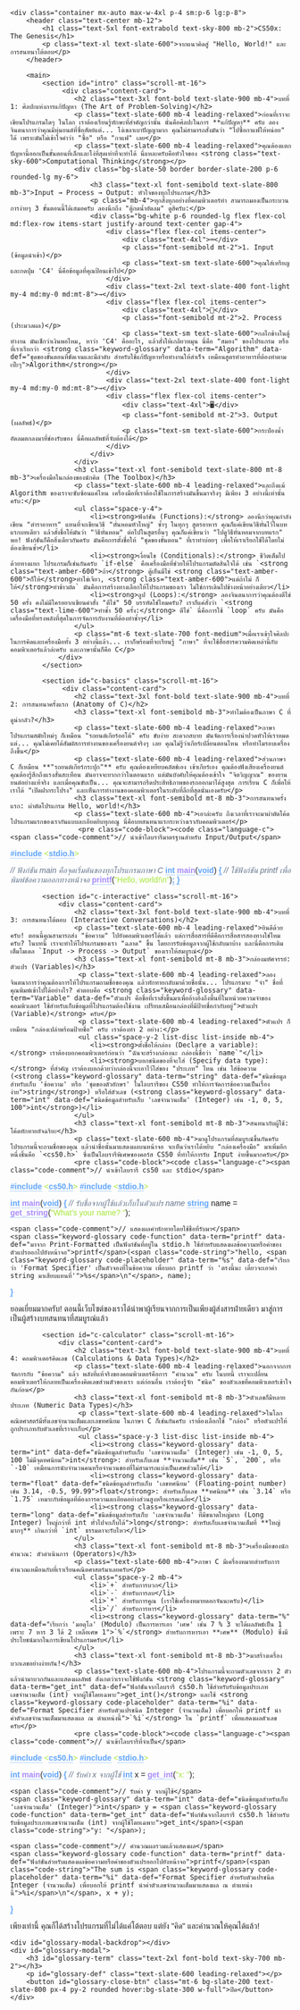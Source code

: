 
<html lang="th" class="scroll-smooth">
<head>
    <meta charset="UTF-8">
    <meta name="viewport" content="width=device-width, initial-scale=1.0">
    <title>CS50x: The Genesis (ฉบับเจาะลึก)</title>
    <script src="https://cdn.tailwindcss.com"></script>
    <link rel="preconnect" href="https://fonts.googleapis.com">
    <link rel="preconnect" href="https://fonts.gstatic.com" crossorigin>
    <link href="https://fonts.googleapis.com/css2?family=Sarabun:wght@400;500;600;700&display=swap" rel="stylesheet">
    <style>
        body { font-family: 'Sarabun', sans-serif; font-weight: 400; }
        h1, h2, h3, h4, h5, h6 { font-weight: 600; }
        .content-card { background-color: white; border-radius: 0.75rem; box-shadow: 0 4px_6px_-1px_rgb(0_0_0_/_0.1),_0_2px_4px_-2px_rgb(0_0_0_/_0.1); padding: 2rem; margin-bottom: 2rem; }
        .code-block { background-color: #1E293B; color: #E2E8F0; padding: 1.5rem; border-radius: 0.5rem; font-family: 'Courier New', Courier, monospace; font-size: 0.95em; white-space: pre; /* Changed to pre for preserving spaces */ word-break: break-all; line-height: 1.6; }
        .code-keyword, .keyword-glossary { color: #60A5FA; font-weight: bold; }
        .keyword-glossary { border-bottom: 1px dotted #60A5FA; cursor: pointer; white-space: normal; }
        .code-function { color: #A78BFA; }
        .code-comment { color: #64748B; font-style: italic;}
        .code-string { color: #A3E635; }
        .code-placeholder { color: #FBBF24; font-weight: bold; }
        #glossary-modal-backdrop { position: fixed; top: 0; left: 0; width: 100%; height: 100%; background-color: rgba(0, 0, 0, 0.5); z-index: 99; display: none; }
        #glossary-modal { position: fixed; top: 50%; left: 50%; transform: translate(-50%, -50%); background-color: white; padding: 2rem; border-radius: 0.5rem; box-shadow: 0 10px 25px rgba(0,0,0,0.1); width: 90%; max-width: 500px; z-index: 100; display: none; }
    </style>
</head>
<body class="bg-slate-50 text-slate-800">

    <div class="container mx-auto max-w-4xl p-4 sm:p-6 lg:p-8">
        <header class="text-center mb-12">
            <h1 class="text-5xl font-extrabold text-sky-800 mb-2">CS50x: The Genesis</h1>
            <p class="text-xl text-slate-600">จากแนวคิดสู่ "Hello, World!" และการสนทนาโต้ตอบ</p>
        </header>

        <main>
            <section id="intro" class="scroll-mt-16">
                 <div class="content-card">
                    <h2 class="text-3xl font-bold text-slate-900 mb-4">บทที่ 1: ศิลปะแห่งการแก้ปัญหา (The Art of Problem-Solving)</h2>
                    <p class="text-slate-600 mb-4 leading-relaxed">ก่อนที่เราจะเขียนโปรแกรมใดๆ ในโลก เราต้องเรียนรู้ทักษะที่สำคัญกว่านั้น นั่นคือศิลปะในการ **แก้ปัญหา** ครับ ลองจินตนาการว่าคุณมีหุ่นยนต์ที่ซื่อสัตย์แต่... โง่เขลาเบาปัญญามาก คุณไม่สามารถสั่งมันว่า "ไปซื้อกาแฟให้หน่อย" ได้ เพราะมันไม่เข้าใจคำว่า "ซื้อ" หรือ "กาแฟ" เลย</p>
                    <p class="text-slate-600 mb-4 leading-relaxed">คุณต้องแตกปัญหานี้ออกเป็นขั้นตอนที่เล็กและโง่ที่สุดเท่าที่จะทำได้ นี่แหละครับคือหัวใจของ <strong class="text-sky-600">Computational Thinking</strong></p>
                    <div class="bg-slate-50 border border-slate-200 p-6 rounded-lg my-6">
                        <h3 class="text-xl font-semibold text-slate-800 mb-3">Input → Process → Output: หัวใจของทุกโปรแกรม</h3>
                        <p class="mb-4">ทุกสิ่งทุกอย่างที่คอมพิวเตอร์ทำ สามารถมองเป็นกระบวนการง่ายๆ 3 ขั้นตอนนี้ได้เสมอครับ ลองนึกถึง "ตู้กดน้ำอัดลม" ดูสิครับ:</p>
                        <div class="bg-white p-6 rounded-lg flex flex-col md:flex-row items-start justify-around text-center gap-4">
                            <div class="flex flex-col items-center">
                                <div class="text-4xl">⌨️</div>
                                <p class="font-semibold mt-2">1. Input (ข้อมูลนำเข้า)</p>
                                <p class="text-sm text-slate-600">คุณใส่เหรียญและกดปุ่ม 'C4' นี่คือข้อมูลที่คุณป้อนเข้าไป</p>
                            </div>
                            <div class="text-2xl text-slate-400 font-light my-4 md:my-0 md:mt-8">→</div>
                            <div class="flex flex-col items-center">
                                <div class="text-4xl">🧠</div>
                                <p class="font-semibold mt-2">2. Process (ประมวลผล)</p>
                                <p class="text-sm text-slate-600">กลไกข้างในตู้ทำงาน มันเช็กว่าเงินพอไหม, หาว่า 'C4' คืออะไร, แล้วสั่งให้เกลียวหมุน นี่คือ "สมอง" ของโปรแกรม หรือที่เราเรียกว่า <strong class="keyword-glossary" data-term="Algorithm" data-def="ชุดของขั้นตอนที่ชัดเจนและมีลำดับ สำหรับใช้แก้ปัญหาหรือทำงานให้สำเร็จ เหมือนสูตรทำอาหารที่ต้องทำตามเป๊ะๆ">Algorithm</strong></p>
                            </div>
                            <div class="text-2xl text-slate-400 font-light my-4 md:my-0 md:mt-8">→</div>
                            <div class="flex flex-col items-center">
                                <div class="text-4xl">🖥️</div>
                                <p class="font-semibold mt-2">3. Output (ผลลัพธ์)</p>
                                <p class="text-sm text-slate-600">กระป๋องน้ำอัดลมตกลงมาที่ช่องรับของ นี่คือผลลัพธ์ที่จับต้องได้</p>
                            </div>
                        </div>
                    </div>
                    <h3 class="text-xl font-semibold text-slate-800 mt-8 mb-3">เครื่องมือในกล่องของนักคิด (The Toolbox)</h3>
                    <p class="text-slate-600 mb-4 leading-relaxed">และถึงแม้ Algorithm ของเราจะซับซ้อนแค่ไหน เครื่องมือที่เราต้องใช้ในการสร้างมันขึ้นมาจริงๆ มีเพียง 3 อย่างนี้เท่านั้นครับ:</p>
                    <ul class="space-y-4">
                        <li><strong>ฟังก์ชัน (Functions):</strong> ลองนึกว่าคุณกำลังเขียน "ตำราอาหาร" แทนที่จะเขียนวิธี "หั่นหอมหัวใหญ่" ซ้ำๆ ในทุกๆ สูตรอาหาร คุณก็แค่เขียนวิธีหั่นไว้ในบทแรกบทเดียว แล้วตั้งชื่อให้มันว่า "วิธีหั่นหอม" ต่อไปในสูตรอื่นๆ คุณก็แค่เขียนว่า "ไปดูวิธีหั่นหอมจากบทแรก" พอ! ฟังก์ชันก็คือสิ่งเดียวกันครับ มันคือการตั้งชื่อให้ "ชุดของขั้นตอน" ที่เราทำบ่อยๆ เพื่อให้เราเรียกใช้ได้โดยไม่ต้องเขียนซ้ำ</li>
                        <li><strong>เงื่อนไข (Conditionals):</strong> ชีวิตเต็มไปด้วยทางแยก โปรแกรมก็เช่นกันครับ `if-else` คือเครื่องมือที่ช่วยให้โปรแกรมตัดสินใจได้ เช่น `<strong class="text-amber-600">ถ้า</strong> ตู้เย็นมีไข่ <strong class="text-amber-600">ก็ให้</strong>ทำไข่เจียว, <strong class="text-amber-600">แต่ถ้าไม่ ก็ให้</strong>ทำข้าวผัด` มันคือการสร้างทางเลือกให้โปรแกรมของเรา ไม่ใช่การเดินไปข้างหน้าอย่างเดียว</li>
                        <li><strong>ลูป (Loops):</strong> ลองจินตนาการว่าคุณต้องตีไข่ 50 ครั้ง คงไม่มีใครอยากเขียนคำสั่ง "ตีไข่" 50 บรรทัดใช่ไหมครับ? เราก็แค่สั่งว่า `<strong class="text-lime-600">ทำซ้ำ 50 ครั้ง:</strong> ตีไข่` นี่คือการใช้ `loop` ครับ มันคือเครื่องมือที่ทรงพลังที่สุดในการจัดการกับงานที่ต้องทำซ้ำๆ</li>
                    </ul>
                    <p class="mt-6 text-slate-700 font-medium">เมื่อเราเข้าใจศิลปะในการคิดและเครื่องมือทั้ง 3 อย่างนี้แล้ว... เราก็พร้อมที่จะเรียนรู้ "ภาษา" ที่จะใช้สื่อสารความคิดเหล่านี้กับคอมพิวเตอร์แล้วล่ะครับ และภาษานั้นก็คือ C</p>
                </div>
            </section>

            <section id="c-basics" class="scroll-mt-16">
                 <div class="content-card">
                    <h2 class="text-3xl font-bold text-slate-900 mb-4">บทที่ 2: การสนทนาครั้งแรก (Anatomy of C)</h2>
                    <h3 class="text-xl font-semibold mb-3">ทำไมต้องเป็นภาษา C ที่ดูน่ากลัว?</h3>
                    <p class="text-slate-600 mb-4 leading-relaxed">ภาษาโปรแกรมสมัยใหม่ๆ ก็เหมือน "รถยนต์เกียร์ออโต้" ครับ ขับง่าย สะดวกสบาย มันจัดการเรื่องน่าปวดหัวให้เราหมด แต่... คุณไม่เคยได้สัมผัสการทำงานของเครื่องยนต์จริงๆ เลย คุณไม่รู้ว่าเกียร์เปลี่ยนตอนไหน หรือทำไมรอบเครื่องถึงขึ้น</p>
                    <p class="text-slate-600 mb-4 leading-relaxed">ส่วนภาษา C ก็เหมือน **"รถยนต์เกียร์กระปุก"** ครับ คุณต้องเหยียบคลัตช์เอง เข้าเกียร์เอง คุณต้องฟังเสียงเครื่องยนต์ คุณต้องรู้สึกถึงแรงสั่นสะเทือน มันอาจจะยากกว่าในตอนแรก แต่มันบังคับให้คุณต้องเข้าใจ "จิตวิญญาณ" ของยานยนต์อย่างแท้จริง และเมื่อคุณขับเป็น... คุณจะสามารถรีดประสิทธิภาพของรถออกมาได้สูงสุด การเรียน C ก็เพื่อให้เราได้ "เปิดฝากระโปรง" และเห็นการทำงานของคอมพิวเตอร์ในระดับที่ลึกที่สุดนั่นเองครับ</p>
                    <h3 class="text-xl font-semibold mt-8 mb-3">การสนทนาครั้งแรก: ผ่าตัดโปรแกรม Hello, world!</h3>
                    <p class="text-slate-600 mb-4">เอาล่ะครับ ถึงเวลาที่เราจะมาผ่าตัดโค้ดโปรแกรมแรกของเรากันแบบละเอียดยิบทุกอณู นี่คือบทสนทนาแรกระหว่างเรากับคอมพิวเตอร์</p>
                     <pre class="code-block"><code class="language-c"><span class="code-comment">// นำเข้าไลบรารีมาตรฐานสำหรับ Input/Output</span>
<span class="keyword-glossary" data-term="#include" data-def="คำสั่ง 'พรีโปรเซสเซอร์' ใช้บอกคอมไพเลอร์ว่า 'ช่วยไปเอาโค้ดจากไฟล์อื่นมารวมกับไฟล์นี้ที' เหมือนการไปหยิบกล่องเครื่องมือมาเตรียมไว้ใช้งาน">#include</span> <span class="code-string">&lt;<span class="keyword-glossary" data-term="stdio.h" data-def="ชื่อของ 'กล่องเครื่องมือ' มาตรฐาน (Standard Input/Output Header) ที่มีฟังก์ชันพื้นฐานอย่าง printf() อยู่ข้างใน">stdio.h</span>&gt;</span>

<span class="code-comment">// ฟังก์ชัน main คือจุดเริ่มต้นของทุกโปรแกรมภาษา C</span>
<span class="keyword-glossary" data-term="int" data-def="ย่อมาจาก Integer คือชนิดของข้อมูลที่เป็น 'เลขจำนวนเต็ม' การระบุ int หน้า main หมายความว่าเมื่อฟังก์ชันนี้ทำงานเสร็จ จะต้อง 'คืนค่า' กลับไปเป็นเลขจำนวนเต็ม">int</span> <span class="keyword-glossary code-function" data-term="main" data-def="คือชื่อฟังก์ชันที่พิเศษที่สุด ถือเป็น 'ประตูทางเข้าหลัก' ของทุกโปรแกรมในภาษา C คอมพิวเตอร์จะมองหาฟังก์ชัน main() เป็นอันดับแรกเสมอ">main</span>(<span class="keyword-glossary" data-term="void" data-def="แปลว่า 'ว่างเปล่า' ในที่นี้หมายความว่าฟังก์ชัน main ไม่ต้องการรับข้อมูลใดๆ จากภายนอกเพื่อเริ่มทำงาน">void</span>)
<span class="keyword-glossary" data-term="{ }" data-def="ปีกกา คือสัญลักษณ์ที่ใช้กำหนด 'ขอบเขต' การทำงานของฟังก์ชัน หรือบล็อกของโค้ด ทุกอย่างที่อยู่ระหว่างปีกกาเปิด { และปีกกาปิด } ถือว่าเป็นส่วนหนึ่งของบล็อกนั้นๆ">{</span>
    <span class="code-comment">// ใช้ฟังก์ชัน printf เพื่อพิมพ์ข้อความออกทางหน้าจอ</span>
    <span class="keyword-glossary code-function" data-term="printf" data-def="มาจาก Print-Formatted เป็นฟังก์ชันที่อยู่ใน stdio.h ใช้สำหรับแสดงผลข้อความหรือค่าของตัวแปรออกไปยังหน้าจอ">printf</span>(<span class="code-string">"Hello, world!\n"</span>)<span class="keyword-glossary" data-term=";" data-def="เซมิโคลอน คือเครื่องหมาย 'จบประโยค' ในภาษา C มันทำหน้าที่เหมือนจุด full-stop ในภาษาอังกฤษ เพื่อบอกคอมไพเลอร์ว่าคำสั่งนี้จบลงแล้ว">;</span>
<span class="keyword-glossary" data-term="{ }" data-def="ปีกกา คือสัญลักษณ์ที่ใช้กำหนด 'ขอบเขต' การทำงานของฟังก์ชัน หรือบล็อกของโค้ด ทุกอย่างที่อยู่ระหว่างปีกกาเปิด { และปีกกาปิด } ถือว่าเป็นส่วนหนึ่งของบล็อกนั้นๆ">}</span></code></pre>
                </div>
            </section>
            
            <section id="c-interactive" class="scroll-mt-16">
                <div class="content-card">
                    <h2 class="text-3xl font-bold text-slate-900 mb-4">บทที่ 3: การสนทนาโต้ตอบ (Interactive Conversations)</h2>
                    <p class="text-slate-600 mb-4 leading-relaxed">ยินดีด้วยครับ! ตอนนี้คุณสามารถส่ง "ข้อความ" ไปยังคอมพิวเตอร์ได้แล้ว แต่การสื่อสารที่ดีคือการสื่อสารสองทางใช่ไหมครับ? ในบทนี้ เราจะทำให้โปรแกรมของเรา "ฉลาด" ขึ้น โดยการรับข้อมูลจากผู้ใช้กลับมาบ้าง และนี่คือการเติมเต็มโมเดล `Input -> Process -> Output` ของเราให้สมบูรณ์</p>
                    <h3 class="text-xl font-semibold mt-8 mb-3">กล่องมหัศจรรย์: ตัวแปร (Variables)</h3>
                     <p class="text-slate-600 mb-4 leading-relaxed">ลองจินตนาการว่าคุณต้องการให้โปรแกรมถามชื่อของคุณ แล้วทักทายกลับมาด้วยชื่อนั้น... โปรแกรมจะ "จำ" ชื่อที่คุณพิมพ์เข้าไปได้อย่างไร? คำตอบคือ <strong class="keyword-glossary" data-term="Variable" data-def="ตัวแปร คือชื่อที่เราตั้งขึ้นมาเพื่ออ้างอิงถึงพื้นที่ในหน่วยความจำของคอมพิวเตอร์ ใช้สำหรับเก็บข้อมูลที่โปรแกรมต้องใช้งาน เปรียบเสมือนกล่องที่มีป้ายชื่อกำกับอยู่">ตัวแปร (Variable)</strong> ครับ</p>
                     <p class="text-slate-600 mb-4 leading-relaxed">ตัวแปร ก็เหมือน "กล่องเปล่าพร้อมป้ายชื่อ" ครับ เราต้องทำ 2 อย่าง:</p>
                     <ul class="space-y-2 list-disc list-inside mb-4">
                        <li><strong>ตั้งชื่อให้กล่อง (Declare a variable):</strong> เราต้องบอกคอมพิวเตอร์ก่อนว่า "ฉันจะสร้างกล่องนะ กล่องนี้ชื่อว่า `name`"</li>
                        <li><strong>บอกชนิดของที่จะใส่ (Specify data type):</strong> ที่สำคัญ เราต้องบอกด้วยว่ากล่องนี้จะเอาไว้ใส่ของ "ประเภท" ไหน เช่น ใส่ข้อความ (<strong class="keyword-glossary" data-term="string" data-def="ชนิดข้อมูลสำหรับเก็บ 'ข้อความ' หรือ 'ชุดของตัวอักษร' ในไลบรารีของ CS50 ทำให้การจัดการข้อความเป็นเรื่องง่าย">string</strong>) หรือใส่ตัวเลข (<strong class="keyword-glossary" data-term="int" data-def="ชนิดข้อมูลสำหรับเก็บ 'เลขจำนวนเต็ม' (Integer) เช่น -1, 0, 5, 100">int</strong>)</li>
                    </ul>
                    <h3 class="text-xl font-semibold mt-8 mb-3">สนทนากับผู้ใช้: โค้ดทักทายอัจฉริยะ</h3>
                    <p class="text-slate-600 mb-4">มาดูโปรแกรมที่สมบูรณ์ขึ้นกันครับ โปรแกรมนี้จะถามชื่อของคุณ แล้วนำชื่อนั้นมาแสดงผลบนหน้าจอ จะเห็นว่าเราได้หยิบ "กล่องเครื่องมือ" มาเพิ่มอีกหนึ่งชิ้นคือ `<cs50.h>` ซึ่งเป็นไลบรารีพิเศษของคอร์ส CS50 ที่ทำให้การรับ Input ง่ายขึ้นมากครับ</p>
                    <pre class="code-block"><code class="language-c"><span class="code-comment">// นำเข้าไลบรารี cs50 และ stdio</span>
<span class="keyword-glossary" data-term="#include" data-def="คำสั่ง 'พรีโปรเซสเซอร์' ใช้บอกคอมไพเลอร์ว่า 'ช่วยไปเอาโค้ดจากไฟล์อื่นมารวมกับไฟล์นี้ที' เหมือนการไปหยิบกล่องเครื่องมือมาเตรียมไว้ใช้งาน">#include</span> <span class="code-string">&lt;<span class="keyword-glossary" data-term="cs50.h" data-def="ไลบรารี (กล่องเครื่องมือ) พิเศษของ CS50 ที่มีฟังก์ชันอำนวยความสะดวก เช่น get_string(), get_int() ทำให้การรับข้อมูลจากผู้ใช้ทำได้ง่ายขึ้นมาก">cs50.h</span>&gt;</span>
<span class="keyword-glossary" data-term="#include" data-def="คำสั่ง 'พรีโปรเซสเซอร์' ใช้บอกคอมไพเลอร์ว่า 'ช่วยไปเอาโค้ดจากไฟล์อื่นมารวมกับไฟล์นี้ที' เหมือนการไปหยิบกล่องเครื่องมือมาเตรียมไว้ใช้งาน">#include</span> <span class="code-string">&lt;<span class="keyword-glossary" data-term="stdio.h" data-def="ชื่อของ 'กล่องเครื่องมือ' มาตรฐาน (Standard Input/Output Header) ที่มีฟังก์ชันพื้นฐานอย่าง printf() อยู่ข้างใน">stdio.h</span>&gt;</span>

<span class="keyword-glossary" data-term="int" data-def="ย่อมาจาก Integer คือชนิดของข้อมูลที่เป็น 'เลขจำนวนเต็ม' การระบุ int หน้า main หมายความว่าเมื่อฟังก์ชันนี้ทำงานเสร็จ จะต้อง 'คืนค่า' กลับไปเป็นเลขจำนวนเต็ม">int</span> <span class="keyword-glossary code-function" data-term="main" data-def="คือชื่อฟังก์ชันที่พิเศษที่สุด ถือเป็น 'ประตูทางเข้าหลัก' ของทุกโปรแกรมในภาษา C คอมพิวเตอร์จะมองหาฟังก์ชัน main() เป็นอันดับแรกเสมอ">main</span>(<span class="keyword-glossary" data-term="void" data-def="แปลว่า 'ว่างเปล่า' ในที่นี้หมายความว่าฟังก์ชัน main ไม่ต้องการรับข้อมูลใดๆ จากภายนอกเพื่อเริ่มทำงาน">void</span>)
<span class="keyword-glossary" data-term="{ }" data-def="ปีกกา คือสัญลักษณ์ที่ใช้กำหนด 'ขอบเขต' การทำงานของฟังก์ชัน หรือบล็อกของโค้ด ทุกอย่างที่อยู่ระหว่างปีกกาเปิด { และปีกกาปิด } ถือว่าเป็นส่วนหนึ่งของบล็อกนั้นๆ">{</span>
    <span class="code-comment">// รับชื่อจากผู้ใช้แล้วเก็บในตัวแปร name</span>
    <span class="keyword-glossary" data-term="string" data-def="ชนิดข้อมูลสำหรับเก็บ 'ข้อความ' หรือ 'ชุดของตัวอักษร' ในไลบรารีของ CS50 ทำให้การจัดการข้อความเป็นเรื่องง่าย">string</span> name = <span class="keyword-glossary code-function" data-term="get_string" data-def="ฟังก์ชันจากไลบรารี cs50.h ใช้สำหรับรับข้อมูลประเภทข้อความ (string) จากผู้ใช้">get_string</span>(<span class="code-string">"What's your name? "</span>);

    <span class="code-comment">// แสดงผลคำทักทายโดยใช้ชื่อที่รับมา</span>
    <span class="keyword-glossary code-function" data-term="printf" data-def="มาจาก Print-Formatted เป็นฟังก์ชันที่อยู่ใน stdio.h ใช้สำหรับแสดงผลข้อความหรือค่าของตัวแปรออกไปยังหน้าจอ">printf</span>(<span class="code-string">"hello, <span class="keyword-glossary code-placeholder" data-term="%s" data-def="เรียกว่า 'Format Specifier' เป็นตัวจองที่ในข้อความ เพื่อบอก printf ว่า 'ตรงนี้นะ เดี๋ยวจะเอาค่า string มาเสียบแทนที่'">%s</span>\n"</span>, name);
<span class="keyword-glossary" data-term="{ }" data-def="ปีกกา คือสัญลักษณ์ที่ใช้กำหนด 'ขอบเขต' การทำงานของฟังก์ชัน หรือบล็อกของโค้ด ทุกอย่างที่อยู่ระหว่างปีกกาเปิด { และปีกกาปิด } ถือว่าเป็นส่วนหนึ่งของบล็อกนั้นๆ">}</span></code></pre>
                     <p class="mt-6 text-center text-lg text-slate-700 font-medium">ยอดเยี่ยมมากครับ! ตอนนี้เว็บไซต์ของเราได้นำพาผู้เรียนจากการเป็นเพียงผู้ส่งสารฝ่ายเดียว มาสู่การเป็นผู้สร้างบทสนทนาที่สมบูรณ์แล้ว</p>
                </div>
            </section>
            
            <section id="c-calculator" class="scroll-mt-16">
                <div class="content-card">
                    <h2 class="text-3xl font-bold text-slate-900 mb-4">บทที่ 4: คอมพิวเตอร์คิดเลข (Calculations & Data Types)</h2>
                    <p class="text-slate-600 mb-4 leading-relaxed">นอกจากการจัดการกับ "ข้อความ" แล้ว พลังที่แท้จริงของคอมพิวเตอร์คือการ "คำนวณ" ครับ ในบทนี้ เราจะเปลี่ยนคอมพิวเตอร์ให้กลายเป็นเครื่องคิดเลขส่วนตัวของเรา แต่ก่อนอื่น เราต้องรู้จัก "ชนิด" ของตัวเลขที่คอมพิวเตอร์เข้าใจกันก่อน</p>
                    <h3 class="text-xl font-semibold mt-8 mb-3">ตัวเลขก็มีหลายประเภท (Numeric Data Types)</h3>
                     <p class="text-slate-600 mb-4 leading-relaxed">ในโลกคณิตศาสตร์มีทั้งเลขจำนวนเต็มและเลขทศนิยม ในภาษา C ก็เช่นกันครับ เราต้องเลือกใช้ "กล่อง" หรือตัวแปรให้ถูกประเภทกับตัวเลขที่เราจะเก็บ</p>
                     <ul class="space-y-3 list-disc list-inside mb-4">
                        <li><strong class="keyword-glossary" data-term="int" data-def="ชนิดข้อมูลสำหรับเก็บ 'เลขจำนวนเต็ม' (Integer) เช่น -1, 0, 5, 100 ไม่มีจุดทศนิยม">int</strong>: สำหรับเก็บเลข **จำนวนเต็ม** เช่น `5`, `200`, หรือ `-10` เหมือนการนับจำนวนคนหรือจำนวนของที่ไม่สามารถแบ่งเป็นเศษส่วนได้</li>
                        <li><strong class="keyword-glossary" data-term="float" data-def="ชนิดข้อมูลสำหรับเก็บ 'เลขทศนิยม' (Floating-point number) เช่น 3.14, -0.5, 99.99">float</strong>: สำหรับเก็บเลข **ทศนิยม** เช่น `3.14` หรือ `1.75` เหมาะกับข้อมูลที่ต้องการความละเอียดอย่างส่วนสูงหรือเกรดเฉลี่ย</li>
                        <li><strong class="keyword-glossary" data-term="long" data-def="ชนิดข้อมูลสำหรับเก็บ 'เลขจำนวนเต็ม' ที่มีขนาดใหญ่มาก (Long Integer) ใหญ่กว่าที่ int ทั่วไปจะเก็บได้">long</strong>: สำหรับเก็บเลขจำนวนเต็มที่ **ใหญ่มากๆ** เกินกว่าที่ `int` ธรรมดาจะรับไหว</li>
                    </ul>
                    <h3 class="text-xl font-semibold mt-8 mb-3">เครื่องมือของนักคำนวณ: ตัวดำเนินการ (Operators)</h3>
                    <p class="text-slate-600 mb-4">ภาษา C มีเครื่องหมายสำหรับการคำนวณเหมือนกับที่เราเรียนคณิตศาสตร์มาเลยครับ</p>
                    <ul class="space-y-2 mb-4">
                        <li>`+` สำหรับการบวก</li>
                        <li>`-` สำหรับการลบ</li>
                        <li>`*` สำหรับการคูณ (เราใช้เครื่องหมายดอกจันนะครับ)</li>
                        <li>`/` สำหรับการหาร</li>
                        <li><strong class="keyword-glossary" data-term="%" data-def="เรียกว่า 'มอดุโล' (Modulo) เป็นการหารเอา 'เศษ' เช่น 7 % 3 จะได้ผลลัพธ์เป็น 1 เพราะ 7 หาร 3 ได้ 2 เหลือเศษ 1">`%`</strong> สำหรับการหารเอา **เศษ** (Modulo) ซึ่งมีประโยชน์มากในการเขียนโปรแกรมครับ</li>
                    </ul>
                    <h3 class="text-xl font-semibold mt-8 mb-3">มาสร้างเครื่องบวกเลขอย่างง่ายกัน!</h3>
                    <p class="text-slate-600 mb-4">โปรแกรมนี้จะถามตัวเลขจากเรา 2 ตัว แล้วนำมาบวกกันและแสดงผลลัพธ์ สังเกตว่าเราจะใช้ฟังก์ชัน <strong class="keyword-glossary" data-term="get_int" data-def="ฟังก์ชันจากไลบรารี cs50.h ใช้สำหรับรับข้อมูลประเภทเลขจำนวนเต็ม (int) จากผู้ใช้โดยเฉพาะ">get_int()</strong> และใช้ <strong class="keyword-glossary code-placeholder" data-term="%i" data-def="Format Specifier สำหรับตัวแปรชนิด Integer (จำนวนเต็ม) เพื่อบอกให้ printf นำค่าตัวเลขจำนวนเต็มมาแสดงผล ณ ตำแหน่งนี้">`%i`</strong> ใน `printf` เพื่อแสดงผลตัวเลขครับ</p>
                    <pre class="code-block"><code class="language-c"><span class="code-comment">// นำเข้าไลบรารีที่จำเป็น</span>
<span class="keyword-glossary" data-term="#include" data-def="คำสั่ง 'พรีโปรเซสเซอร์' ใช้บอกคอมไพเลอร์ว่า 'ช่วยไปเอาโค้ดจากไฟล์อื่นมารวมกับไฟล์นี้ที' เหมือนการไปหยิบกล่องเครื่องมือมาเตรียมไว้ใช้งาน">#include</span> <span class="code-string">&lt;<span class="keyword-glossary" data-term="cs50.h" data-def="ไลบรารี (กล่องเครื่องมือ) พิเศษของ CS50 ที่มีฟังก์ชันอำนวยความสะดวก เช่น get_string(), get_int() ทำให้การรับข้อมูลจากผู้ใช้ทำได้ง่ายขึ้นมาก">cs50.h</span>&gt;</span>
<span class="keyword-glossary" data-term="#include" data-def="คำสั่ง 'พรีโปรเซสเซอร์' ใช้บอกคอมไพเลอร์ว่า 'ช่วยไปเอาโค้ดจากไฟล์อื่นมารวมกับไฟล์นี้ที' เหมือนการไปหยิบกล่องเครื่องมือมาเตรียมไว้ใช้งาน">#include</span> <span class="code-string">&lt;<span class="keyword-glossary" data-term="stdio.h" data-def="ชื่อของ 'กล่องเครื่องมือ' มาตรฐาน (Standard Input/Output Header) ที่มีฟังก์ชันพื้นฐานอย่าง printf() อยู่ข้างใน">stdio.h</span>&gt;</span>

<span class="keyword-glossary" data-term="int" data-def="ชนิดข้อมูลสำหรับเก็บ 'เลขจำนวนเต็ม' (Integer)">int</span> <span class="keyword-glossary code-function" data-term="main" data-def="คือชื่อฟังก์ชันที่พิเศษที่สุด ถือเป็น 'ประตูทางเข้าหลัก' ของทุกโปรแกรมในภาษา C">main</span>(<span class="keyword-glossary" data-term="void" data-def="แปลว่า 'ว่างเปล่า' ในที่นี้หมายความว่าฟังก์ชัน main ไม่ต้องการรับข้อมูลใดๆ จากภายนอกเพื่อเริ่มทำงาน">void</span>)
<span class="keyword-glossary" data-term="{ }" data-def="ปีกกา คือสัญลักษณ์ที่ใช้กำหนด 'ขอบเขต' การทำงานของฟังก์ชัน หรือบล็อกของโค้ด">{</span>
    <span class="code-comment">// รับค่า x จากผู้ใช้</span>
    <span class="keyword-glossary" data-term="int" data-def="ชนิดข้อมูลสำหรับเก็บ 'เลขจำนวนเต็ม' (Integer)">int</span> x = <span class="keyword-glossary code-function" data-term="get_int" data-def="ฟังก์ชันจากไลบรารี cs50.h ใช้สำหรับรับข้อมูลประเภทเลขจำนวนเต็ม (int) จากผู้ใช้โดยเฉพาะ">get_int</span>(<span class="code-string">"x: "</span>);
    
    <span class="code-comment">// รับค่า y จากผู้ใช้</span>
    <span class="keyword-glossary" data-term="int" data-def="ชนิดข้อมูลสำหรับเก็บ 'เลขจำนวนเต็ม' (Integer)">int</span> y = <span class="keyword-glossary code-function" data-term="get_int" data-def="ฟังก์ชันจากไลบรารี cs50.h ใช้สำหรับรับข้อมูลประเภทเลขจำนวนเต็ม (int) จากผู้ใช้โดยเฉพาะ">get_int</span>(<span class="code-string">"y: "</span>);

    <span class="code-comment">// คำนวณผลรวมแล้วแสดงผล</span>
    <span class="keyword-glossary code-function" data-term="printf" data-def="ฟังก์ชันสำหรับแสดงผลข้อความหรือค่าของตัวแปรออกไปยังหน้าจอ">printf</span>(<span class="code-string">"The sum is <span class="keyword-glossary code-placeholder" data-term="%i" data-def="Format Specifier สำหรับตัวแปรชนิด Integer (จำนวนเต็ม) เพื่อบอกให้ printf นำค่าตัวเลขจำนวนเต็มมาแสดงผล ณ ตำแหน่งนี้">%i</span>\n"</span>, x + y);
<span class="keyword-glossary" data-term="{ }" data-def="ปีกกา คือสัญลักษณ์ที่ใช้กำหนด 'ขอบเขต' การทำงานของฟังก์ชัน หรือบล็อกของโค้ด">}</span></code></pre>
                     <p class="mt-6 text-center text-lg text-slate-700 font-medium">เพียงเท่านี้ คุณก็ได้สร้างโปรแกรมที่ไม่ได้แค่โต้ตอบ แต่ยัง "คิด" และคำนวณให้คุณได้แล้ว!</p>
                </div>
            </section>
        </main>
    </div>

    <div id="glossary-modal-backdrop"></div>
    <div id="glossary-modal">
        <h3 id="glossary-term" class="text-2xl font-bold text-sky-700 mb-2"></h3>
        <p id="glossary-def" class="text-slate-600 leading-relaxed"></p>
        <button id="glossary-close-btn" class="mt-6 bg-slate-200 text-slate-800 px-4 py-2 rounded hover:bg-slate-300 w-full">ปิด</button>
    </div>

<script>
document.addEventListener('DOMContentLoaded', function () {
    const glossaryModal = document.getElementById('glossary-modal');
    const glossaryBackdrop = document.getElementById('glossary-modal-backdrop');
    document.body.addEventListener('click', function(event) {
        if (event.target.classList.contains('keyword-glossary')) {
            event.preventDefault(); // Prevent default browser action
            const term = event.target.dataset.term;
            const def = event.target.dataset.def;
            document.getElementById('glossary-term').textContent = term;
            document.getElementById('glossary-def').textContent = def;
            glossaryModal.style.display = 'block';
            glossaryBackdrop.style.display = 'block';
        }
    });
    function closeModal() {
        glossaryModal.style.display = 'none';
        glossaryBackdrop.style.display = 'none';
    }
    document.getElementById('glossary-close-btn').addEventListener('click', closeModal);
    glossaryBackdrop.addEventListener('click', closeModal);
});
</script>

</body>
</html>
